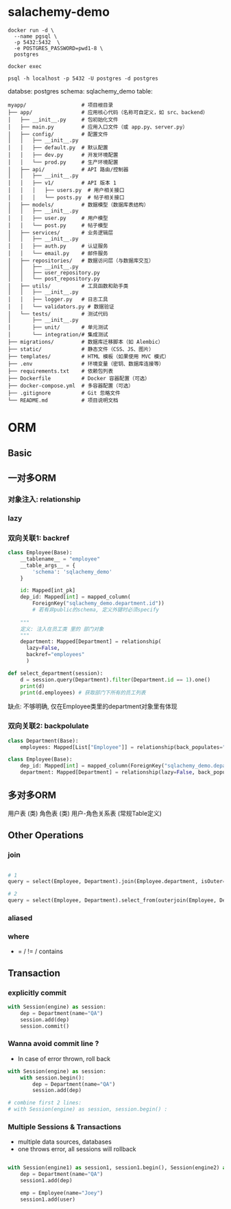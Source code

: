 # salachemy-demo

```shell
docker run -d \
  --name pgsql \
  -p 5432:5432  \
  -e POSTGRES_PASSWORD=pwd1-8 \
  postgres

docker exec 

psql -h localhost -p 5432 -U postgres -d postgres
```

databse: postgres
schema: sqlachemy_demo
table: 



```plaintext
myapp/                  # 项目根目录
├── app/                # 应用核心代码（名称可自定义，如 src、backend）
│   ├── __init__.py     # 包初始化文件
│   ├── main.py         # 应用入口文件（或 app.py、server.py）
│   ├── config/         # 配置文件
│   │   ├── __init__.py
│   │   ├── default.py  # 默认配置
│   │   ├── dev.py      # 开发环境配置
│   │   └── prod.py     # 生产环境配置
│   ├── api/            # API 路由/控制器
│   │   ├── __init__.py
│   │   ├── v1/         # API 版本 1
│   │   │   ├── users.py  # 用户相关接口
│   │   │   └── posts.py  # 帖子相关接口
│   ├── models/         # 数据模型（数据库表结构）
│   │   ├── __init__.py
│   │   ├── user.py     # 用户模型
│   │   └── post.py     # 帖子模型
│   ├── services/       # 业务逻辑层
│   │   ├── __init__.py
│   │   ├── auth.py     # 认证服务
│   │   └── email.py    # 邮件服务
│   ├── repositories/   # 数据访问层（与数据库交互）
│   │   ├── __init__.py
│   │   ├── user_repository.py
│   │   └── post_repository.py
│   ├── utils/          # 工具函数和助手类
│   │   ├── __init__.py
│   │   ├── logger.py   # 日志工具
│   │   └── validators.py # 数据验证
│   └── tests/          # 测试代码
│       ├── __init__.py
│       ├── unit/       # 单元测试
│       └── integration/# 集成测试
├── migrations/         # 数据库迁移脚本（如 Alembic）
├── static/             # 静态文件（CSS、JS、图片）
├── templates/          # HTML 模板（如果使用 MVC 模式）
├── .env                # 环境变量（密钥、数据库连接等）
├── requirements.txt    # 依赖包列表
├── Dockerfile          # Docker 容器配置（可选）
├── docker-compose.yml  # 多容器配置（可选）
├── .gitignore          # Git 忽略文件
└── README.md           # 项目说明文档

```



# ORM

## Basic


## 一对多ORM

### 对象注入: relationship

### lazy

### 双向关联1: backref

```python
class Employee(Base):
    __tablename__ = "employee"
    __table_args__ = {
        'schema': 'sqlachemy_demo'
    }

    id: Mapped[int_pk]
    dep_id: Mapped[int] = mapped_column(
        ForeignKey("sqlachemy_demo.department.id")) 
        # 若有非public的schema, 定义外键时必须specify
    
    """
    定义: 注入在员工类 里的 部门对象
    """
    department: Mapped[Department] = relationship(
      lazy=False, 
      backref="employees"
      ) 

```

```python
def select_department(session):
    d = session.query(Department).filter(Department.id == 1).one()
    print(d)
    print(d.employees) # 获取部门下所有的员工列表

```

缺点: 不够明确, 仅在Employee类里的department对象里有体现

### 双向关联2: backpolulate

```python
class Department(Base):
    employees: Mapped[List["Employee"]] = relationship(back_populates="department")

class Employee(Base):
    dep_id: Mapped[int] = mapped_column(ForeignKey("sqlachemy_demo.department.id")) 
    department: Mapped[Department] = relationship(lazy=False, back_populates="employees") 
```


## 多对多ORM
用户表 (类)
角色表 (类)
用户-角色关系表 (常规Table定义)


## Other Operations

### join


```python

# 1
query = select(Employee, Department).join(Employee.department, isOuter=True)

# 2
query = select(Employee, Department).select_from(outerjoin(Employee, Department))

```


### aliased


### where
- = / != / contains

## Transaction

### explicitly commit

```python
with Session(engine) as session:
    dep = Department(name="QA")
    session.add(dep)
    session.commit()
```

### Wanna avoid commit line ?

- In case of error thrown, roll back

```python
with Session(engine) as session:
    with session.begin():
        dep = Department(name="QA")
        session.add(dep)

# combine first 2 lines: 
# with Session(engine) as session, session.begin() :
```

### Multiple Sessions &  Transactions

- multiple data sources, databases
- one throws error, all sessions will rollback

```python

with Session(engine1) as session1, session1.begin(), Session(engine2) as session2, session2.begin() :
    dep = Department(name="QA")
    session1.add(dep)

    emp = Employee(name="Joey")
    session1.add(user)

```